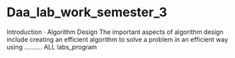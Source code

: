 #   Daa_lab_work_semester_3
  Introduction · Algorithm Design The important aspects of algorithm design include creating an efficient algorithm to solve a problem in an efficient way using ..........
ALL labs_program
 

